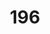 ---
title: 196
link: https://www.reddit.com/r/roguelikedev/comments/81k567/sharing_saturday_196/dv41e1r/
---